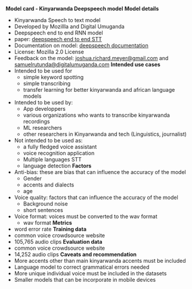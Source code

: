 **Model card - Kinyarwanda Deepspeech model**
**Model details**
- Kinyarwanda Speech to text model
- Developed by Mozillla and Digital Umuganda
- Deepspeech end to end RNN model
- paper: [deepspeech end to end STT](https://arxiv.org/pdf/1412.5567.pdf)
- Documentation on model: [deepspeech documentation](https://deepspeech.readthedocs.io/)
- License: Mozilla 2.0 License
- Feedback on the model: joshua.richard.meyer@gmail.com and samuelrutunda@digitalumuganda.com
**Intended use cases**
- Intended to be used for 
  - simple keyword spotting
  - simple transcribing
  - transfer learning for better kinyarwanda and african language models
- Intended to be used by:
  - App developpers
  - various organizations who wants to transcribe kinyarwanda recordings
  - ML researchers
  - other researchers in Kinyarwanda and tech (Linguistics, journalist)
- Not intended to be used as:
  - a fully fledged voice assistant
  - voice recognition application 
  - Multiple languages STT
  - language detection 
**Factors**
- Anti-bias: these are bias that can influence the accuracy of the model
  - Gender
  - accents and dialects
  - age
- Voice quality: factors that can influence the accuracy of the model
  - Background noise
  - short sentences
- Voice format: voices must be converted to the wav format
  - wav format
**Metrics**
- word error rate
**Training data**
- common voice crowdsource website
- 105,765 audio clips
**Evaluation data**
- common voice crowdsource website
- 14,252 audio clips
**Caveats and recommendation**
- More accents other than main kinyarwanda accents must be included
- Language model to correct grammatical errors needed
- More unique individual voice must be included in the datasets
- Smaller models that can be incorporate in mobile devices
